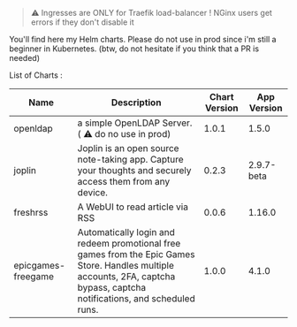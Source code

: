 
> :warning: Ingresses are ONLY for Traefik load-balancer ! NGinx users get errors if they don't disable it

You'll find here my Helm charts. Please do not use in prod since i'm still a beginner in Kubernetes. 
(btw, do not hesitate if you think that a PR is needed)


List of Charts : 

| Name  | Description | Chart Version | App Version |
|-------|-------------|---------------|-------------|
| openldap | a simple OpenLDAP Server. ( :warning: do no use in prod) | 1.0.1 | 1.5.0 |
| joplin | Joplin is an open source note-taking app. Capture your thoughts and securely access them from any device. | 0.2.3 | 2.9.7-beta |
| freshrss | A WebUI to read article via RSS | 0.0.6 | 1.16.0 |
| epicgames-freegame | Automatically login and redeem promotional free games from the Epic Games Store. Handles multiple accounts, 2FA, captcha bypass, captcha notifications, and scheduled runs. | 1.0.0 | 4.1.0 |
